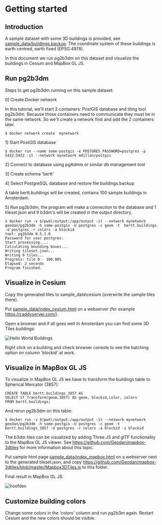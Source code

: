 # Getting started

## Introduction

A sample dataset with some 3D buildings is provided, see [sample_data/buildings.backup](sample_data/buildings.backup). The coordinate system of these buildings is earth centred, earth fixed (EPSG:4978). 

In this document we run pg2b3dm on this dataset and visualize the buildings in Cesium and MapBox GL JS.

## Run pg2b3dm

Steps to get pg2b3dm running on this sample dataset:

0] Create Docker network

In this tutorial, we'll start 2 containers: PostGIS database and tiling tool pg2b3dm. Because those containers need to communicate
they must be in the same network. So we'll create a network first and add the 2 containers later.

```
$ docker network create  mynetwork
```

1] Start PostGIS database

```
$ docker run --name some-postgis -e POSTGRES_PASSWORD=postgres -p 5432:5432 -it --network mynetwork mdillon/postgis
```

2] Connect to database using pgAdmin or similar db management tool

3] Create schema 'bertt'

4] Select PostgreSQL database and restore file buildings.backup

A table bertt.buildings will be created, contains 100 sample buildings in Amsterdam.

5] Run pg2b3dm, the program will make a connection to the database and 1 tileset.json and 9 b3dm's will be created in the output directory.

```
λ docker run -v $(pwd)/output:/app/output -it --network mynetwork geodan/pg2b3dm -h some-postgis -U postgres -c geom -t  bertt.buildings -d postgres -r colors -a blockid
tool: pg2b3dm 0.5.1.0
Password for user postgres:
Start processing....
Calculating bounding boxes...
Writing tileset.json...
Writing 9 tiles...
Progress: tile 9 - 100.00%
Elapsed: 2 seconds
Program finished.
```

## Visualize in Cesium

Copy the generated tiles to sample_data\cesium (overwrite the sample tiles there).

Put [sample_data/index_cesium.html](sample_data/index_cesium.html) on a webserver (for example https://caddyserver.com/).

Open a browser and if all goes well In Amsterdam you can find some 3D Tiles buildings:

![Hello World Buildings](https://user-images.githubusercontent.com/538812/63441248-6517a200-c431-11e9-96c5-d1d38d2513a6.png)

Right click on a building and check browser console to see the batching option on column 'blockid' at work.

## Visualize in MapBox GL JS

To visualize in MapBox GL JS we have to transform the buildings table to Spherical Mercator (3857):

```
CREATE TABLE bertt.buildings_3857 AS 
SELECT ST_Transform(geom,3857) AS geom, blockid,color, colors 
FROM bertt.buildings;
```

And rerun pg2b3dm on this table:

```
$ docker run -v $(pwd)/output:/app/output -it --network mynetwork geodan/pg2b3dm -h some-postgis -U postgres -c geom -t  bertt.buildings_3857 -d postgres -r colors -a blockid -i blockid
```

The b3dm tiles can be visualized by adding Three.JS and glTF functionality to the MapBox GL JS viewer. See https://github.com/Geodan/mapbox-3dtiles for more information about this topic.

Put sample html page [sample_data/index_mapbox.html](sample_data/index_mapbox.html) on a webserver next to the generated tileset.json, and copy https://github.com/Geodan/mapbox-3dtiles/blob/master/Mapbox3DTiles.js to this folder.

Final result in MapBox GL JS:

![hoofden](https://user-images.githubusercontent.com/538812/63675318-d320e800-c7e8-11e9-82f4-fcfb2a187044.png)

## Customize building colors

Change some colors in the 'colors' column and run pg2b3m again. Restart Cesium and the new colors should be visible.

